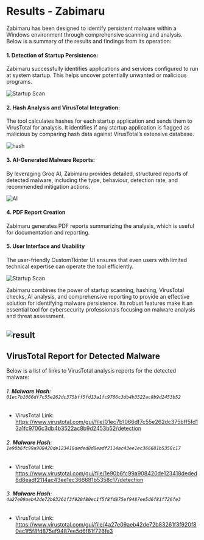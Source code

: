 # Results - Zabimaru

Zabimaru has been designed to identify persistent malware within a Windows environment through comprehensive scanning and analysis. Below is a summary of the results and findings from its operation:

#### 1. Detection of Startup Persistence:

Zabimaru successfully identifies applications and services configured to run at system startup. This helps uncover potentially unwanted or malicious programs.


 ![Startup Scan](https://github.com/jithukv143/j/blob/master/Startup_Scan.png)


#### 2. Hash Analysis and VirusTotal Integration:

The tool calculates hashes for each startup application and sends them to VirusTotal for analysis. It identifies if any startup application is flagged as malicious by comparing hash data against VirusTotal’s extensive database.


 ![hash](https://github.com/jithukv143/j/blob/master/hash.png)

#### 3. AI-Generated Malware Reports:

By leveraging Groq AI, Zabimaru provides detailed, structured reports of detected malware, including the type, behaviour, detection rate, and recommended mitigation actions.


 ![AI](https://github.com/jithukv143/j/blob/master/groq2.png)


#### 4. PDF Report Creation

Zabimaru generates PDF reports summarizing the analysis, which is useful for documentation and reporting.



#### 5. User Interface and Usability
The user-friendly CustomTkinter UI ensures that even users with limited technical expertise can operate the tool efficiently.

 ![Startup Scan](https://github.com/jithukv143/j/blob/master/start.png)


Zabimaru combines the power of startup scanning, hashing, VirusTotal checks, AI analysis, and comprehensive reporting to provide an effective solution for identifying malware persistence. Its robust features make it an essential tool for cybersecurity professionals focusing on malware analysis and threat assessment.


 ![result](https://github.com/jithukv143/j/blob/master/result.png)
---

## VirusTotal Report  for Detected Malware
Below is a list of links to VirusTotal analysis reports for the detected malware:

###### 1. **Malware Hash**: `01ec7b1066df7c55e262dc375bff5fd13a1fc9706c3db4b3522ac8b9d2453b52`
   - VirusTotal Link: https://www.virustotal.com/gui/file/01ec7b1066df7c55e262dc375bff5fd13a1fc9706c3db4b3522ac8b9d2453b52/detection

###### 2. **Malware Hash**: `1e90b6fc99a908420de123418deded8d8eadf2114ac43ee1ec366681b5358c17`
   - VirusTotal Link: https://www.virustotal.com/gui/file/1e90b6fc99a908420de123418deded8d8eadf2114ac43ee1ec366681b5358c17/detection

###### 3. **Malware Hash**: `4a27e09aeb42de72b83261f3f920f80ec1f5f8fd875ef9487ee5d6f81f726fe3`
   - VirusTotal Link: https://www.virustotal.com/gui/file/4a27e09aeb42de72b83261f3f920f80ec1f5f8fd875ef9487ee5d6f81f726fe3
